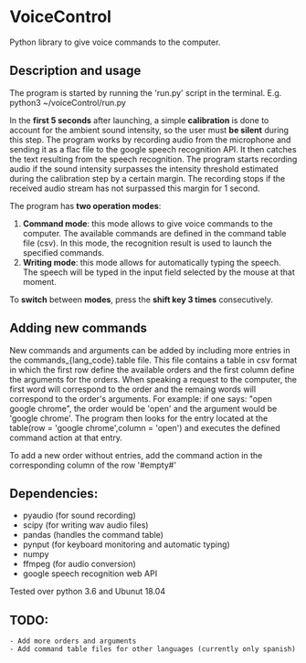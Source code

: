 # VoiceControl
Python library to give voice commands to the computer.

## Description and usage
The program is started by running the 'run.py' script in the terminal. E.g. python3 ~/voiceControl/run.py

In the **first 5 seconds** after launching, a simple **calibration** is done to account for the ambient sound intensity, so the user must **be silent** during this step.
The program works by recording audio from the microphone and sending it as a flac file to the google speech recognition API. It then catches the text resulting from the speech recognition. 
The program starts recording audio if the sound intensity surpasses the intensity threshold estimated during the calibration step by a certain margin. The recording stops if the received audio stream has not surpassed this margin for 1 second.

The program has **two operation modes**:

1. **Command mode**: this mode allows to give voice commands to the computer. The available commands are defined in the command table file (csv). In this mode, the recognition result is used to launch the specified commands.
2. **Writing mode**: this mode allows for automatically typing the speech. The speech will be typed in the input field selected by the mouse at that moment.

To **switch** between **modes**, press the **shift key 3 times** consecutively.

## Adding new commands
New commands and arguments can be added by including more entries in the commands_{lang_code}.table file.
This file contains a table in csv format in which the first row define the available orders and the first column define the arguments for the orders.
When speaking a request to the computer, the first word will correspond to the order and the remaing words will correspond to the order's arguments. 
	For example: if one says: "open google chrome", the order would be 'open' and the argument would be 'google chrome'. 
	The program then looks for the entry located at the table(row = 'google chrome',column = 'open') and executes the defined command action at that entry.

To add a new order without entries, add the command action in the corresponding column of the row '#empty#'

## Dependencies:
- pyaudio (for sound recording)
- scipy (for writing wav audio files)
- pandas (handles the command table)
- pynput (for keyboard monitoring and automatic typing)
- numpy
- ffmpeg (for audio conversion)
- google speech recognition web API

Tested over python 3.6 and Ubunut 18.04

## TODO: 
	- Add more orders and arguments
	- Add command table files for other languages (currently only spanish) 

